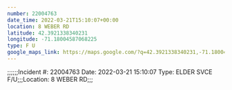 ```yaml
---
number: 22004763
date_time: 2022-03-21T15:10:07+00:00
location: 8 WEBER RD
latitude: 42.3921338340231
longitude: -71.18004587068225
type: F U
google_maps_link: https://maps.google.com/?q=42.3921338340231,-71.18004587068225
---
```


;;;;;;Incident #: 22004763  Date: 2022-03-21 15:10:07   Type: ELDER SVCE F/U;;;Location: 8 WEBER RD;;;
